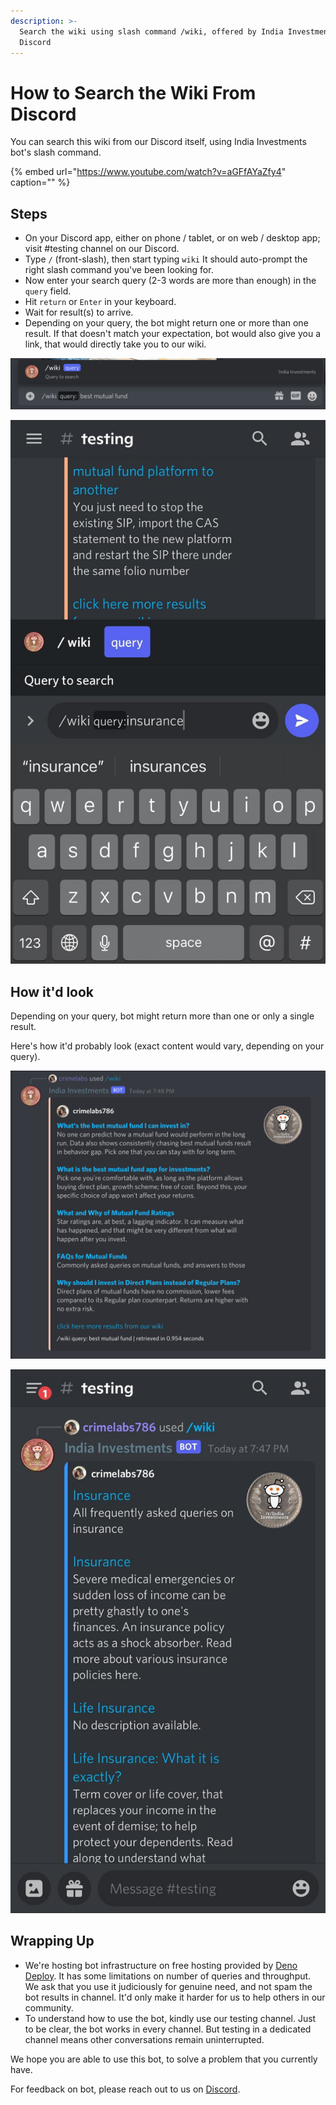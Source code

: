 ```yaml
---
description: >-
  Search the wiki using slash command /wiki, offered by India Investments bot on
  Discord
---
```


# How to Search the Wiki From Discord

You can search this wiki from our Discord itself, using India Investments bot's slash command.

{% embed url="https://www.youtube.com/watch?v=aGFfAYaZfy4" caption="" %}

## Steps

* On your Discord app, either on phone / tablet, or on web / desktop app; visit \#testing channel on our Discord. 
* Type `/` \(front-slash\), then start typing `wiki`  It should auto-prompt the right slash command you've been looking for. 
* Now enter your search query \(2-3 words are more than enough\) in the `query` field. 
* Hit `return` or `Enter` in your keyboard. 
* Wait for result\(s\) to arrive. 
* Depending on your query, the bot might return one or more than one result. If that doesn't match your expectation, bot would also give you a link, that would directly take you to our wiki.

![Discord Slash Command for Querying Wiki - Desktop](../.gitbook/assets/discord-slash-command-wiki-search-desktop.png)

![Discord Slash Command for Querying Wiki - Mobile](../.gitbook/assets/discord-slash-command-wiki-search-mobile%20%281%29.jpeg)

## How it'd look

Depending on your query, bot might return more than one or only a single result.

Here's how it'd probably look \(exact content would vary, depending on your query\).

![Discord Slash Command Search Result for Querying Wiki - Desktop](../.gitbook/assets/discord-slash-command-result-desktop%20%281%29%20%281%29.png)

![Discord Slash Command Search Result for Querying Wiki - Mobile](../.gitbook/assets/discord-slash-command-result-mobile%20%281%29%20%281%29.jpeg)

## Wrapping Up

* We're hosting bot infrastructure on free hosting provided by [Deno Deploy](https://deno.com/deploy/).  It has some limitations on number of queries and throughput.  We ask that you use it judiciously for genuine need, and not spam the bot results in channel. It'd only make it harder for us to help others in our community. 
* To understand how to use the bot, kindly use our testing channel.  Just to be clear, the bot works in every channel. But testing in a dedicated channel means other conversations remain uninterrupted.

We hope you are able to use this bot, to solve a problem that you currently have.

For feedback on bot, please reach out to us on [Discord](https://discord.gg/hqBNg4u).

